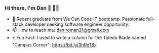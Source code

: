 ### Hi there, I'm Dan 👋 👨‍💻
- 🔭 Recent graduate from We Can Code IT bootcamp. Passionate full-stack developer seeking software engineer opportunity.
- 📫 How to reach me: dan.roman21@gmail.com
- ⚡ Fun Fact: I used to write a column for the Toledo Blade named "Campus Corner": https://bit.ly/3hRgTtb
<!--
**droman21/droman21** is a ✨ _special_ ✨ repository because its `README.md` (this file) appears on your GitHub profile.

Here are some ideas to get you started:


- 🌱 I’m currently learning ...
- 👯 I’m looking to collaborate on ...
- 🤔 I’m looking for help with ...
- 💬 Ask me about ...

- 😄 Pronouns: ...
- ⚡ Fun fact: I used to write a column for the Toledo Blade named "Campus Corner"
-->
